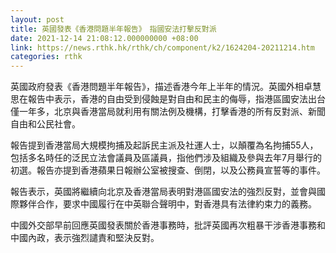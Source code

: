 ```yaml
---
layout: post
title: 英國發表《香港問題半年報告》　指國安法打擊反對派
date: 2021-12-14 21:08:12.000000000 +08:00
link: https://news.rthk.hk/rthk/ch/component/k2/1624204-20211214.htm
categories: rthk
---
```


英國政府發表《香港問題半年報告》，描述香港今年上半年的情況。英國外相卓慧思在報告中表示，香港的自由受到侵蝕是對自由和民主的侮辱，指港區國安法出台僅一年多，北京與香港當局就利用有關法例及機構，打擊香港的所有反對派、新聞自由和公民社會。

報告提到香港當局大規模拘捕及起訴民主派及社運人士，以顛覆為名拘捕55人，包括多名時任的泛民立法會議員及區議員，指他們涉及組織及參與去年7月舉行的初選。報告亦提到香港蘋果日報辦公室被搜查、倒閉，以及公務員宣誓等的事件。

報告表示，英國將繼續向北京及香港當局表明對港區國安法的強烈反對，並會與國際夥伴合作，要求中國履行在中英聯合聲明中，對香港具有法律約束力的義務。

中國外交部早前回應英國發表關於香港事務時，批評英國再次粗暴干涉香港事務和中國內政，表示強烈譴責和堅決反對。
